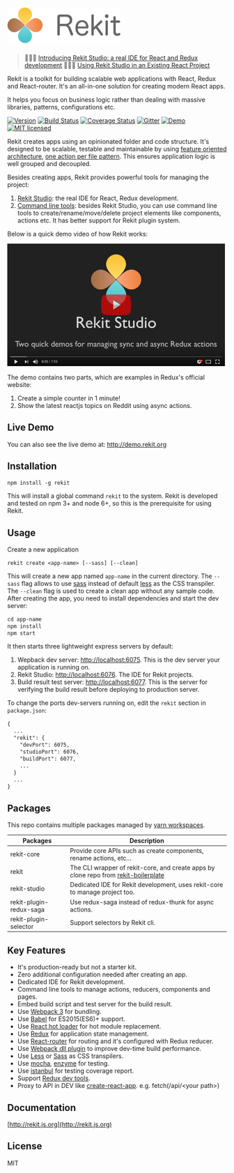 # <img src="/images/logo_text.png?raw=true" width="260">

> 🎉🎉🎉  [Introducing Rekit Studio: a real IDE for React and Redux development](https://medium.com/@nate_wang/introducing-rekit-studio-a-real-ide-for-react-and-redux-development-baf0c99cb542)
> 🎉🎉🎉  [Using Rekit Studio in an Existing React Project](https://medium.com/@nate_wang/using-rekit-studio-in-an-existing-react-project-39713d9667b)

Rekit is a toolkit for building scalable web applications with React, Redux and React-router. It's an all-in-one solution for creating modern React apps.

It helps you focus on business logic rather than dealing with massive libraries, patterns, configurations etc.

[![Version](http://img.shields.io/npm/v/rekit.svg)](https://www.npmjs.org/package/rekit)
[![Build Status](https://travis-ci.org/supnate/rekit.svg?branch=master)](https://travis-ci.org/supnate/rekit)
[![Coverage Status](https://img.shields.io/codecov/c/github/supnate/rekit/master.svg)](https://codecov.io/github/supnate/rekit)
[![Gitter](https://badges.gitter.im/supnate/rekit.svg)](https://gitter.im/rekitjs/Lobby?utm_source=share-link&utm_medium=link&utm_campaign=share-link)
[![Demo](https://img.shields.io/badge/demo-link-blue.svg)](http://demo.rekit.org)
[![MIT licensed](https://img.shields.io/badge/license-MIT-blue.svg)](./LICENSE)

Rekit creates apps using an opinionated folder and code structure. It's designed to be scalable, testable and maintainable by using [feature oriented architecture](https://medium.com/@nate_wang/feature-oriented-architecture-for-web-applications-2b48e358afb0), [one action per file pattern](https://medium.com/@nate_wang/a-new-approach-for-managing-redux-actions-91c26ce8b5da#.9em77fuwk). This ensures application logic is well grouped and decoupled.

Besides creating apps, Rekit provides powerful tools for managing the project:

 1. [Rekit Studio](https://medium.com/@nate_wang/introducing-rekit-studio-a-real-ide-for-react-and-redux-development-baf0c99cb542): the real IDE for React, Redux development.
 2. [Command line tools](http://rekit.js.org/docs/cli.html): besides Rekit Studio, you can use command line tools to create/rename/move/delete project elements like components, actions etc. It has better support for Rekit plugin system.

Below is a quick demo video of how Rekit works:

[<img src="/images/rekit-studio-youtube.png" width="500" alt="Rekit Demo"/>](https://youtu.be/i53XffYtWMc "Rekit Demo")

The demo contains two parts, which are examples in Redux's official website:

1. Create a simple counter in 1 minute!
2. Show the latest reactjs topics on Reddit using async actions.

## Live Demo
You can also see the live demo at: http://demo.rekit.org

## Installation
```
npm install -g rekit
```
This will install a global command `rekit` to the system. Rekit is developed and tested on npm 3+ and node 6+, so this is the prerequisite for using Rekit.

## Usage
Create a new application
```
rekit create <app-name> [--sass] [--clean]
```
This will create a new app named `app-name` in the current directory. The `--sass` flag allows to use [sass](https://sass-lang.com/) instead of default [less](http://lesscss.org/) as the CSS transpiler. The `--clean` flag is used to create a clean app without any sample code. After creating the app, you need to install dependencies and start the dev server:
```
cd app-name
npm install
npm start
```

It then starts three lightweight express servers by default:

 1. Wepback dev server: [http://localhost:6075](http://localhost:6075). This is the dev server your application is running on.
 2. Rekit Studio: [http://localhost:6076](http://localhost:6076). The IDE for Rekit projects.
 3. Build result test server: [http://localhost:6077](http://localhost:6077). This is the server for verifying the build result before deploying to production server.

To change the ports dev-servers running on, edit the `rekit` section in `package.json`:
```
{
  ...
  "rekit": {
    "devPort": 6075,
    "studioPort": 6076,
    "buildPort": 6077,
    ...
  }
  ...
}
```

## Packages
This repo contains multiple packages managed by [yarn workspaces](https://yarnpkg.com/lang/en/docs/workspaces/).

| Packages  | Description |
| --- | --- |
| rekit-core  | Provide core APIs such as create components, rename actions, etc... |
| rekit  | The CLI wrapper of rekit-core, and create apps by clone repo from [rekit-boilerplate](https://github.com/supnate/rekit-boilerplate)  |
| rekit-studio | Dedicated IDE for Rekit development, uses rekit-core to manage project too. |
| rekit-plugin-redux-saga | Use redux-saga instead of redux-thunk for async actions. |
| rekit-plugin-selector | Support selectors by Rekit cli. |

## Key Features
 * It's production-ready but not a starter kit.
 * Zero additional configuration needed after creating an app.
 * Dedicated IDE for Rekit development.
 * Command line tools to manage actions, reducers, components and pages.
 * Embed build script and test server for the build result.
 * Use [Webpack 3](http://webpack.js.org) for bundling.
 * Use [Babel](https://babeljs.io/) for ES2015(ES6)+ support.
 * Use [React hot loader](http://gaearon.github.io/react-hot-loader/) for hot module replacement.
 * Use [Redux](http://redux.js.org/) for application state management.
 * Use [React-router](https://github.com/reactjs/react-router) for routing and it's configured with Redux reducer.
 * Use [Webpack dll plugin](http://webpack.github.io/docs/list-of-plugins.html#dllplugin) to improve dev-time build performance.
 * Use [Less](http://lesscss.org/) or [Sass](https://sass-lang.com/) as CSS transpilers.
 * Use [mocha](https://mochajs.org/), [enzyme](https://github.com/airbnb/enzyme) for testing.
 * Use [istanbul](https://github.com/gotwarlost/istanbul) for testing coverage report.
 * Support [Redux dev tools](https://chrome.google.com/webstore/detail/redux-devtools/lmhkpmbekcpmknklioeibfkpmmfibljd).
 * Proxy to API in DEV like [create-react-app](https://github.com/facebookincubator/create-react-app/blob/master/packages/react-scripts/template/README.md#proxying-api-requests-in-development). e.g.  fetch(/api/\<your path>) 


## Documentation
[http://rekit.js.org](http://rekit.js.org)

## License
MIT
